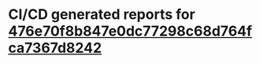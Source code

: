 # CI/CD generated reports for [476e70f8b847e0dc77298c68d764fca7367d8242](https://github.com/hydephp/develop/commit/476e70f8b847e0dc77298c68d764fca7367d8242)
